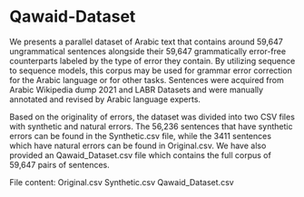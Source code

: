 # Qawaid-Dataset

We presents a parallel dataset of Arabic text that contains around 59,647 ungrammatical sentences alongside their 59,647 grammatically error-free counterparts labeled by the type of error they contain. By utilizing sequence to sequence models, this corpus may be used for grammar error correction for the Arabic language or for other tasks. Sentences were acquired from Arabic Wikipedia dump 2021 and LABR Datasets and were manually annotated and revised by Arabic language experts. 

Based on the originality of errors, the dataset was divided into two CSV files with synthetic and natural errors. The 56,236 sentences that have synthetic errors can be found in the Synthetic.csv file, while the 3411 sentences which have natural errors can be found in Original.csv. We have also provided an Qawaid_Dataset.csv file which contains the full corpus of 59,647 pairs of sentences.  

File content:
Original.csv
Synthetic.csv
Qawaid_Dataset.csv
